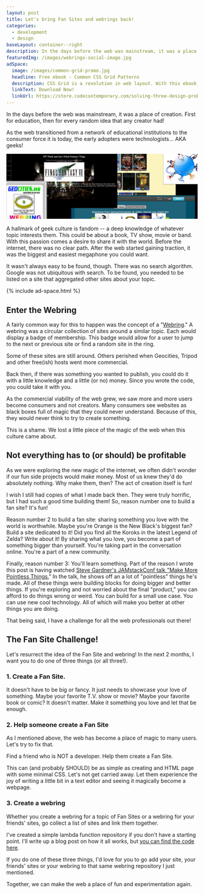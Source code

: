 ```yaml
---
layout: post
title: Let's bring Fan Sites and webrings back!
categories:
  - development
  - design
baseLayout: container--right
description: In the days before the web was mainstream, it was a place of creation. First for education, then for every random idea that any creator had! As the web transitioned from a network of educational institutions to the consumer force it is today, the early adopters were technologists... AKA geeks! 
featuredImg: /images/webrings-social-image.jpg
adSpace: 
  image: /images/common-grid-promo.jpg
  headline: Free ebook - Common CSS Grid Patterns
  description: CSS Grid is a revolution in web layout. With this ebook, I cover 3 design patterns that Grid solves easier, better and more creatively to help push our designs in better directions.
  linkText: Download Now!
  linkUrl: https://store.codecontemporary.com/solving-three-design-problems-with-css-grid/buy
---
```



In the days before the web was mainstream, it was a place of creation. First for education, then for every random idea that any creator had!

As the web transitioned from a network of educational institutions to the consumer force it is today, the early adopters were technologists... AKA geeks!

![Promo image of various Fan Sites](/images/webrings-main-image.jpg)

A hallmark of geek culture is fandom -- a deep knowledge of whatever topic interests them. This could be about a book, TV show, movie or band. With this passion comes a desire to share it with the world. Before the internet, there was no clear path. After the web started gaining traction, it was the biggest and easiest megaphone you could want.

It wasn't always easy to be found, though. There was no search algorithm. Google was not ubiquitous with search. To be found, you needed to be listed on a site that aggregated other sites about your topic.

{% include ad-space.html %}

## Enter the Webring

A fairly common way for this to happen was the concept of a "[Webring](https://en.wikipedia.org/wiki/Webring)." A webring was a circular collection of sites around a similar topic. Each would display a badge of membership. This badge would allow for a user to jump to the next or previous site or find a random site in the ring.

Some of these sites are still around. Others perished when Geocities, Tripod and other free(ish) hosts went more commercial.

Back then, if there was something you wanted to publish, you could do it with a little knowledge and a little (or no) money. Since you wrote the code, you could take it with you.

As the commercial viability of the web grew, we saw more and more users become consumers and not creators. Many consumers see websites as black boxes full of magic that they could never understand. Because of this, they would never think to try to create something.

This is a shame. We lost a little piece of the magic of the web when this culture came about.

## Not everything has to (or should) be profitable

As we were exploring the new magic of the internet, we often didn't wonder if our fun side projects would make money. Most of us knew they'd do absolutely nothing. Why make them, then? The act of creation itself is fun!

I wish I still had copies of what I made back then. They were truly horrific, but I had such a good time building them! So, reason number one to build a fan site? It's fun!

Reason number 2 to build a fan site: sharing something you love with the world is worthwhile. Maybe you're Orange is the New Black's biggest fan? Build a site dedicated to it! Did you find all the Koroks in the latest Legend of Zelda? Write about it! By sharing what you love, you become a part of something bigger than yourself. You're taking part in the conversation online. You're a part of a new community.

Finally, reason number 3: You'll learn something. Part of the reason I wrote this post is having watched [Steve Gardner's JAMstackConf talk "Make More Pointless Things.](https://www.youtube.com/watch?v=q1qSxmfMIcI)" In the talk, he shows off an a lot of "pointless" things he's made. All of these things were building blocks for doing bigger and better things. If you're exploring and not worried about the final "product," you can afford to do things wrong or weird. You can build for a small use case. You can use new cool technology. All of which will make you better at other things you are doing.

That being said, I have a challenge for all the web professionals out there!

## The Fan Site Challenge!

Let's resurrect the idea of the Fan Site and webring! In the next 2 months, I want you to do one of three things (or all three!).

### 1\. Create a Fan Site.

It doesn't have to be big or fancy. It just needs to showcase your love of something. Maybe your favorite T.V. show or movie? Maybe your favorite book or comic? It doesn't matter. Make it something you love and let that be enough.

### 2\. Help someone create a Fan Site

As I mentioned above, the web has become a place of magic to many users. Let's try to fix that.

Find a friend who is NOT a developer. Help them create a Fan Site.

This can (and probably SHOULD) be as simple as creating and HTML page with some minimal CSS. Let's not get carried away. Let them experience the joy of writing a little bit in a text editor and seeing it magically become a webpage.

### 3\. Create a webring

Whether you create a webring for a topic of Fan Sites or a webring for your friends' sites, go collect a list of sites and link them together.

I've created a simple lambda function repository if you don't have a starting point. I'll write up a blog post on how it all works, but [you can find the code here](https://github.com/brob/netlify-webring).

If you do one of these three things, I'd love for you to go add your site, your friends' sites or your webring to that same webring repository I just mentioned. 

Together, we can make the web a place of fun and experimentation again.